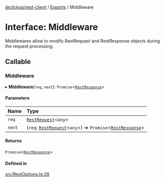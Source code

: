 [@clickup/rest-client](../README.md) / [Exports](../modules.md) / Middleware

# Interface: Middleware

Middlewares allow to modify RestRequest and RestResponse objects during the
request processing.

## Callable

### Middleware

▸ **Middleware**(`req`, `next`): `Promise`\<[`RestResponse`](../classes/RestResponse.md)\>

#### Parameters

| Name | Type |
| :------ | :------ |
| `req` | [`RestRequest`](../classes/RestRequest.md)\<`any`\> |
| `next` | (`req`: [`RestRequest`](../classes/RestRequest.md)\<`any`\>) => `Promise`\<[`RestResponse`](../classes/RestResponse.md)\> |

#### Returns

`Promise`\<[`RestResponse`](../classes/RestResponse.md)\>

#### Defined in

[src/RestOptions.ts:28](https://github.com/clickup/rest-client/blob/master/src/RestOptions.ts#L28)
